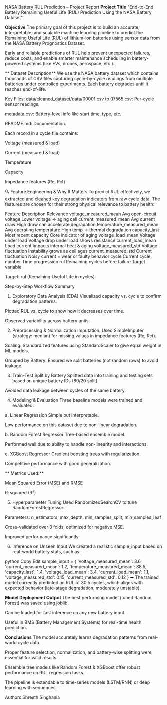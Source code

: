 NASA Battery RUL Prediction – Project Report
**Project Title**
"End-to-End Battery Remaining Useful Life (RUL) Prediction Using the NASA Battery Dataset"

**Objective**
The primary goal of this project is to build an accurate, interpretable, and scalable machine learning pipeline to predict the Remaining Useful Life (RUL) of lithium-ion batteries using sensor data from the NASA Battery Prognostics Dataset.

Early and reliable predictions of RUL help prevent unexpected failures, reduce costs, and enable smarter maintenance scheduling in battery-powered systems (like EVs, drones, aerospace, etc.).

** Dataset Description**
We use the NASA battery dataset which contains thousands of CSV files capturing cycle-by-cycle readings from multiple batteries under controlled experiments. Each battery degrades until it reaches end-of-life.

Key Files:
data/cleaned_dataset/data/00001.csv to 07565.csv: Per-cycle sensor readings.

metadata.csv: Battery-level info like start time, type, etc.

README.md: Documentation.

Each record in a cycle file contains:

Voltage (measured & load)

Current (measured & load)

Temperature

Capacity

Impedance features (Re, Rct)

🔍 Feature Engineering & Why It Matters
To predict RUL effectively, we extracted and cleaned key degradation indicators from raw cycle data. The features are chosen for their strong physical relevance to battery health:

Feature	Description	Relevance
voltage_measured_mean	Avg open-circuit voltage	Lower voltage → aging cell
current_measured_mean	Avg current draw	High draw can accelerate degradation
temperature_measured_mean	Avg operating temperature	High temp → thermal degradation
capacity_last	Most recent capacity	Core indicator of aging
voltage_load_mean	Voltage under load	Voltage drop under load shows resistance
current_load_mean	Load current	Impacts internal heat & aging
voltage_measured_std	Voltage fluctuation	Instability grows as cell ages
current_measured_std	Current fluctuation	Noisy current = wear or faulty behavior
cycle	Current cycle number	Time progression
rul	Remaining cycles before failure	Target variable

Target: rul (Remaining Useful Life in cycles)

Step-by-Step Workflow Summary
 1. Exploratory Data Analysis (EDA)
Visualized capacity vs. cycle to confirm degradation patterns.

Plotted RUL vs. cycle to show how it decreases over time.

Observed variability across battery units.

 2. Preprocessing & Normalization
Imputation: Used SimpleImputer (strategy: median) for missing values in impedance features (Re, Rct).

Scaling: Standardized features using StandardScaler to give equal weight in ML models.

Grouped by Battery: Ensured we split batteries (not random rows) to avoid leakage.

 3. Train-Test Split by Battery
Splitted data into training and testing sets based on unique battery IDs (80/20 split).

Avoided data leakage between cycles of the same battery.

 4. Modeling & Evaluation
Three baseline models were trained and evaluated:

a. Linear Regression
Simple but interpretable.

Low performance on this dataset due to non-linear degradation.

b. Random Forest Regressor
Tree-based ensemble model.

Performed well due to ability to handle non-linearity and interactions.

c. XGBoost Regressor
Gradient boosting trees with regularization.

Competitive performance with good generalization.

** Metrics Used:**

Mean Squared Error (MSE) and RMSE

R-squared (R²)

 5. Hyperparameter Tuning
Used RandomizedSearchCV to tune RandomForestRegressor:

Parameters: n_estimators, max_depth, min_samples_split, min_samples_leaf

Cross-validated over 3 folds, optimized for negative MSE.

Improved performance significantly.

 6. Inference on Unseen Input
We created a realistic sample_input based on real-world battery stats, such as:

python
Copy
Edit
sample_input = {
    'voltage_measured_mean': 3.6,
    'current_measured_mean': 1.2,
    'temperature_measured_mean': 38.5,
    'capacity_last': 1.4,
    'voltage_load_mean': 3.4,
    'current_load_mean': 1.1,
    'voltage_measured_std': 0.15,
    'current_measured_std': 0.12
}
➡ The trained model correctly predicted an RUL of 30.5 cycles, which aligns with expected behavior (late-stage degradation, moderately unstable).

 **Model Deployment Output**
The best performing model (tuned Random Forest) was saved using joblib.

Can be loaded for fast inference on any new battery input.

Useful in BMS (Battery Management Systems) for real-time health prediction.

 **Conclusions**
The model accurately learns degradation patterns from real-world cycle data.

Proper feature selection, normalization, and battery-wise splitting were essential for valid results.

Ensemble tree models like Random Forest & XGBoost offer robust performance on RUL regression tasks.

The pipeline is extendable to time-series models (LSTM/RNN) or deep learning with sequences.

 
 Authors
Shresth Singhania


